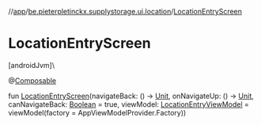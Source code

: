 //[app](../../index.md)/[be.pieterpletinckx.supplystorage.ui.location](index.md)/[LocationEntryScreen](-location-entry-screen.md)

# LocationEntryScreen

[androidJvm]\

@[Composable](https://developer.android.com/reference/kotlin/androidx/compose/runtime/Composable.html)

fun [LocationEntryScreen](-location-entry-screen.md)(navigateBack: () -&gt; [Unit](https://kotlinlang.org/api/latest/jvm/stdlib/kotlin/-unit/index.html), onNavigateUp: () -&gt; [Unit](https://kotlinlang.org/api/latest/jvm/stdlib/kotlin/-unit/index.html), canNavigateBack: [Boolean](https://kotlinlang.org/api/latest/jvm/stdlib/kotlin/-boolean/index.html) = true, viewModel: [LocationEntryViewModel](-location-entry-view-model/index.md) = viewModel(factory = AppViewModelProvider.Factory))
